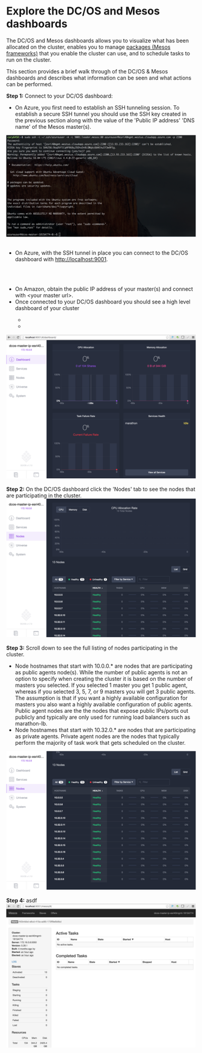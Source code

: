 # Explore the DC/OS and Mesos dashboards<br>

The DC/OS and Mesos dashboards allows you to visualize what has been allocated on the cluster, enables you to manage <a href="https://github.com/mesosphere/universe/tree/version-3.x/repo/packages">packages (Mesos frameworks)</a> that you enable the cluster can use, and to schedule tasks to run on the cluster.

This section provides a brief walk through of the DC/OS & Mesos dashboards and describes what information can be seen and what actions can be performed.

<b>Step 1:</b> Connect to your DC/OS dashboard:<ul>
<li>On Azure, you first need to establish an SSH tunneling session.  To establish a secure SSH tunnel you should use the SSH key created in the previous section along with the value of the 'Public IP address' 'DNS name' of the Mesos master(s).</li></ul>
<img src="../images/01-acs-setup/acs-create-20.png"/><br><br><ul>
<li>On Azure, with the SSH tunnel in place you can connect to the DC/OS dashboard with <a href="http://localhost:9001">http://localhost:9001</a>.</li></ul>
<br><br><ul>
<li>On Amazon, obtain the public IP address of your master(s) and connect with &lt;your master url&gt;.</li>
<li>Once connected to your DC/OS dashboard you should see a high level dashboard of your cluster</li>
<ul>
<li></li>
<li></li>
</ul></ul>
<img src="../images/01-acs-setup/acs-create-21.png"/>
<br><br><b>Step 2:</b> On the DC/OS dashboard click the 'Nodes' tab to see the nodes that are participating in the cluster.
<img src="../images/01-acs-setup/acs-create-22.png"/>
<br><br><b>Step 3:</b> Scroll down to see the full listing of nodes participating in the cluster.<ul>
<li>Node hostnames that start with 10.0.0.* are nodes that are participating as public agents node(s).  While the number of public agents is not an option to specify when creating the cluster it is based on the number of masters you selected.  If you selected 1 master you get 1 public agent, whereas if you selected 3, 5, 7, or 9 masters you will get 3 public agents.  The assumption is that if you want a highly available configuration for masters you also want a highly available configuration of public agents.  Public agent nodes are the the nodes that expose public IPs/ports out publicly and typically are only used for running load balancers such as marathon-lb.</li>
<li>Node hostnames that start with 10.32.0.* are nodes that are participating as private agents.  Private agent nodes are the nodes that typically perform the majority of task work that gets scheduled on the cluster.</li></ul>
<img src="../images/01-acs-setup/acs-create-23.png"/>
<br><br><b>Step 4:</b> asdf
<img src="../images/01-acs-setup/acs-create-24.png"/>


